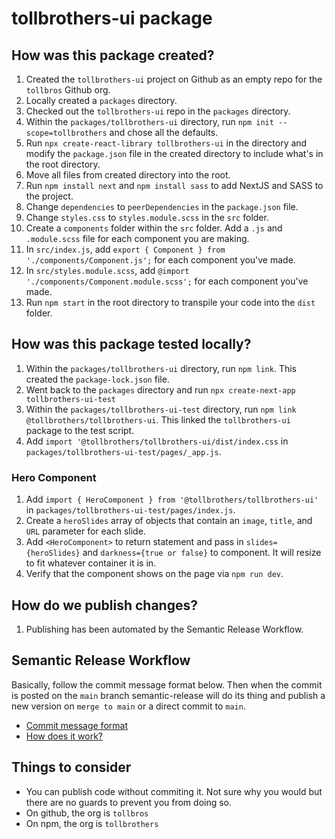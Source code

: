 # tollbrothers-ui package


## How was this package created?
1. Created the `tollbrothers-ui` project on Github as an empty repo for the `tollbros` Github org.
2. Locally created a `packages` directory.
3. Checked out the `tollbrothers-ui` repo in the `packages` directory.
4. Within the `packages/tollbrothers-ui` directory, run `npm init --scope=tollbrothers` and chose all the defaults.
5. Run `npx create-react-library tollbrothers-ui` in the directory and modify the `package.json` file in the created directory to include what's in the root directory.
6. Move all files from created directory into the root.
7. Run `npm install next` and `npm install sass` to add NextJS and SASS to the project.
8. Change `dependencies` to `peerDependencies` in the `package.json` file.
9. Change `styles.css` to `styles.module.scss` in the `src` folder.
10. Create a `components` folder within the `src` folder. Add a `.js` and `.module.scss` file for each component you are making.
11. In `src/index.js`, add `export { Component } from './components/Component.js';` for each component you've made.
12. In `src/styles.module.scss`, add `@import './components/Component.module.scss';` for each component you've made.
13. Run `npm start` in the root directory to transpile your code into the `dist` folder.


## How was this package tested locally?
1. Within the `packages/tollbrothers-ui` directory, run `npm link`. This created the `package-lock.json` file.
2. Went back to the `packages` directory and run `npx create-next-app tollbrothers-ui-test`
3. Within the `packages/tollbrothers-ui-test` directory, run `npm link @tollbrothers/tollbrothers-ui`. This linked the `tollbrothers-ui` package to the test script.
4. Add `import '@tollbrothers/tollbrothers-ui/dist/index.css` in `packages/tollbrothers-ui-test/pages/_app.js`.

### Hero Component
1. Add `import { HeroComponent } from '@tollbrothers/tollbrothers-ui'` in `packages/tollbrothers-ui-test/pages/index.js`.
2. Create a `heroSlides` array of objects that contain an `image`, `title`, and `URL` parameter for each slide.
3. Add `<HeroComponent>` to return statement and pass in `slides={heroSlides}` and `darkness={true or false}` to component. It will resize to fit whatever container it is in.
4. Verify that the component shows on the page via `npm run dev`.


## How do we publish changes?
1. Publishing has been automated by the Semantic Release Workflow.


## Semantic Release Workflow
Basically, follow the commit message format below. Then when the commit is posted on the `main` branch semantic-release will do its thing and publish a new version on `merge to main` or a direct commit to `main`.
* [Commit message format](https://github.com/angular/angular/blob/main/CONTRIBUTING.md#type)
* [How does it work?](https://github.com/angular/angular/blob/main/CONTRIBUTING.md#type) 


## Things to consider
- You can publish code without commiting it. Not sure why you would but there are no guards to prevent you from doing so.
- On github, the org is `tollbros`
- On npm, the org is `tollbrothers`